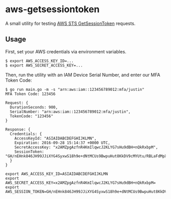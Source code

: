 # aws-getsessiontoken

A small utility for testing [AWS STS GetSessionToken](http://docs.aws.amazon.com/STS/latest/APIReference/API_GetSessionToken.html) requests.

## Usage

First, set your AWS credentials via environment variables.

```
$ export AWS_ACCESS_KEY_ID=...
$ export AWS_SECRET_ACCESS_KEY=...
```

Then, run the utility with an IAM Device Serial Number, and enter our MFA Token Code:

```
$ go run main.go -m -s "arn:aws:iam::123456789012:mfa/justin"
MFA Token Code: 123456

Request: {
  DurationSeconds: 900,
  SerialNumber: "arn:aws:iam::123456789012:mfa/justin",
  TokenCode: "123456"
}

Response: {
  Credentials: {
    AccessKeyId: "ASIAIDABCDEFGHIJKLMN",
    Expiration: 2016-09-28 15:14:37 +0000 UTC,
    SecretAccessKey: "x2AMZpgAzfnR4KmIlqwcJ2KLYG7sHu9dBH+nQkRxbpM",
    SessionToken: "GH/nEHnk846JH99JJiXYG4SyxwS18h9e+dNtMCUs9BwpuHut8KkDV9cMYUtu/RBLaFdMpX8lxWkNwH6+LRd5oN0VMGyAhs+1QWHvJdQVwGUoYi/tPU5dRt4m16QUp/9+r3KBmp5pLzQQ43MLgPgVOnIUqzccbr/YysvB0ess2sY="
  }
}

export AWS_ACCESS_KEY_ID=ASIAIDABCDEFGHIJKLMN
export AWS_SECRET_ACCESS_KEY=x2AMZpgAzfnR4KmIlqwcJ2KLYG7sHu9dBH+nQkRxbpM=
export AWS_SESSION_TOKEN=GH/nEHnk846JH99JJiXYG4SyxwS18h9e+dNtMCUs9BwpuHut8KkDV9cMYUtu/RBLaFdMpX8lxWkNwH6+LRd5oN0VMGyAhs+1QWHvJdQVwGUoYi/tPU5dRt4m16QUp/9+r3KBmp5pLzQQ43MLgPgVOnIUqzccbr/YysvB0ess2sY=
```
